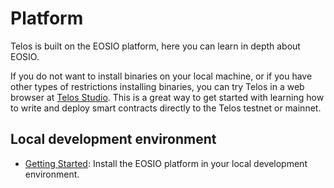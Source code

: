 # Platform

Telos is built on the EOSIO platform, here you can learn in depth about EOSIO.

If you do not want to install binaries on your local machine, or if you have other types of restrictions installing binaries, you can try Telos in a web browser at [Telos Studio](https://studio.telos.net).  This is a great way to get started with learning how to write and deploy smart contracts directly to the Telos testnet or mainnet.

## Local development environment

* [Getting Started](development-environment/prerequisites.md): Install the EOSIO platform in your local development environment.


